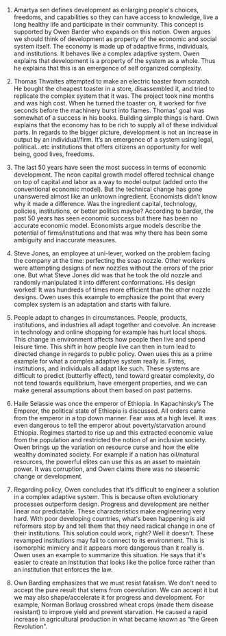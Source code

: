 1) Amartya sen defines development as enlarging people's choices, freedoms, and capabilities so they can have access to knowledge, live a long healthy life and
participate in their community. This concept is supported by Owen Barder who expands on this notion. Owen argues we should think of development as property of the
economic and social system itself. The economy is made up of adaptive firms, individuals, and institutions. It behaves like a complex adaptive system. Owen explains
that development is a property of the system as a whole. Thus he explains that this is an emergence of self organized complexity.

2) Thomas Thwaites attempted to make an electric toaster from scratch. He bought the cheapest toaster in a store, disassembled it, and tried to replicate the
complex system that it was. The project took nine months and was high cost. When he turned the toaster on, it worked for five seconds before the machinery burst
into flames. Thomas' goal was somewhat of a success in his books. Building simple things is hard. Own explains that the economy has to be rich to supply all of
these individual parts. In regards to the bigger picture, development is not an increase in output by an individual/firm. It’s an emergence of a system using legal,
political...etc institutions that offers citizens an opportunity for well being, good lives, freedoms. 

3) The last 50 years have seen the most success in terms of economic development. The neon capital growth model offered technical change on top of capital and labor
as a way to model output (added onto the conventional economic model).  But the technical change has gone unanswered almost like an unknown ingredient. Economists
didn’t know why it made a difference. Was the ingredient capital, technology, policies, institutions, or better politics maybe? According to barder, the past 50
years has seen economic success but there has been no accurate economic model. Economists argue models describe the potential of firms/institutions and that was why
there has been some ambiguity and inaccurate measures.

4) Steve Jones, an employee at uni-lever, worked on the problem facing the company at the time: perfecting the soap nozzle.  Other workers were attempting designs
of new nozzles without the errors of the prior one. But what Steve Jones did was that he took the old nozzle and randomly manipulated it into different
conformations. His design worked! It was hundreds of times more efficient than the other nozzle designs. Owen uses this example to emphasize the point that every
complex system is an adaptation and starts with failure. 

5) People adapt to changes in circumstances. People, products, institutions, and industries all adapt together and coevolve. An increase in technology and online
shopping for example has hurt local shops. This change in environment affects how people then live and spend leisure time. This shift in how people live can then in
turn lead to directed change in regards to public policy. Owen uses this as a prime example for what a complex adaptive system really is. Firms, institutions, and
individuals all adapt like such. These systems are difficult to predict (butterfly effect), tend toward greater complexity, do not tend towards equilibrium, have
emergent properties, and we can make general assumptions about them based on past patterns. 

6) Haile Selassie was once the emperor of Ethiopia. In Kapachinsky’s The Emperor, the political state of Ethiopia is discussed. All orders came from  the emperor in
a top down manner. Fear was at a high level. It was even dangerous to tell the emperor about poverty/starvation around Ethiopia. Regimes started to rise up and this
extracted economic value from the population and restricted the notion of an inclusive society. Owen brings up the variation on resource curse and how the elite
wealthy dominated society. For example if a nation has oil/natural resources, the powerful elites can use this as an asset to maintain power. It was corruption, and
Owen claims there was no stesemic change or development. 

7) Regarding policy, Owen concludes that it’s difficult to engineer a solution in a complex adaptive system. This is because often evolutionary processes outperform
design. Progress and development are neither linear nor predictable. These characteristics make engineering very hard. With poor developing countries, what's been
happening is aid reformers stop by and tell them that they need radical change in one of their institutions. This solution could work, right? Well it doesn't. These
revamped institutions may fail to connect to its environment. This is isomorphic mimicry and it appears more dangerous than it really is. Owen uses an example to
summarize this situation. He says that it's easier to create an institution that looks like the police force rather than an institution that enforces the law. 

8) Own Barding emphasizes that we must resist fatalism. We don't need to accept the pure result that stems from coevolution. We can accept it but we may also
shape/accelerate it for progress and development. For example, Norman Borlaug crossbred wheat crops (made them disease resistant) to improve yield and prevent
starvation. He caused a rapid increase in agricultural production in what became known as “the Green Revolution”.
